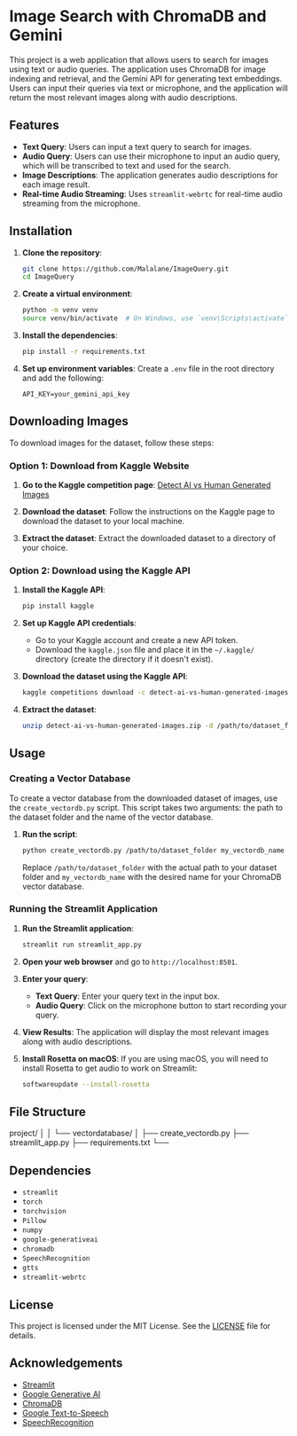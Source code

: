 # Image Search with ChromaDB and Gemini

This project is a web application that allows users to search for images using text or audio queries. The application uses ChromaDB for image indexing and retrieval, and the Gemini API for generating text embeddings. Users can input their queries via text or microphone, and the application will return the most relevant images along with audio descriptions.

## Features

- **Text Query**: Users can input a text query to search for images.
- **Audio Query**: Users can use their microphone to input an audio query, which will be transcribed to text and used for the search.
- **Image Descriptions**: The application generates audio descriptions for each image result.
- **Real-time Audio Streaming**: Uses `streamlit-webrtc` for real-time audio streaming from the microphone.

## Installation

1. **Clone the repository**:
    ```sh
    git clone https://github.com/Malalane/ImageQuery.git
    cd ImageQuery
    ```

2. **Create a virtual environment**:
    ```sh
    python -m venv venv
    source venv/bin/activate  # On Windows, use `venv\Scripts\activate`
    ```

3. **Install the dependencies**:
    ```sh
    pip install -r requirements.txt
    ```

4. **Set up environment variables**:
    Create a `.env` file in the root directory and add the following:
    ```env
    API_KEY=your_gemini_api_key
    ```

## Downloading Images

To download images for the dataset, follow these steps:

### Option 1: Download from Kaggle Website

1. **Go to the Kaggle competition page**: [Detect AI vs Human Generated Images](https://www.kaggle.com/competitions/detect-ai-vs-human-generated-images)

2. **Download the dataset**: Follow the instructions on the Kaggle page to download the dataset to your local machine.

3. **Extract the dataset**: Extract the downloaded dataset to a directory of your choice.

### Option 2: Download using the Kaggle API

1. **Install the Kaggle API**:
    ```sh
    pip install kaggle
    ```

2. **Set up Kaggle API credentials**:
    - Go to your Kaggle account and create a new API token.
    - Download the `kaggle.json` file and place it in the `~/.kaggle/` directory (create the directory if it doesn't exist).

3. **Download the dataset using the Kaggle API**:
    ```sh
    kaggle competitions download -c detect-ai-vs-human-generated-images
    ```

4. **Extract the dataset**:
    ```sh
    unzip detect-ai-vs-human-generated-images.zip -d /path/to/dataset_folder
    ```

## Usage

### Creating a Vector Database

To create a vector database from the downloaded dataset of images, use the `create_vectordb.py` script. This script takes two arguments: the path to the dataset folder and the name of the vector database.

1. **Run the script**:
    ```sh
    python create_vectordb.py /path/to/dataset_folder my_vectordb_name
    ```

    Replace `/path/to/dataset_folder` with the actual path to your dataset folder and `my_vectordb_name` with the desired name for your ChromaDB vector database.

### Running the Streamlit Application

1. **Run the Streamlit application**:
    ```sh
    streamlit run streamlit_app.py
    ```

2. **Open your web browser** and go to `http://localhost:8501`.

3. **Enter your query**:
    - **Text Query**: Enter your query text in the input box.
    - **Audio Query**: Click on the microphone button to start recording your query.

4. **View Results**: The application will display the most relevant images along with audio descriptions.

5. **Install Rosetta on macOS**:
    If you are using macOS, you will need to install Rosetta to get audio to work on Streamlit:
    ```sh
    softwareupdate --install-rosetta

## File Structure
project/ │  │ └── vectordatabase/ │ ├── create_vectordb.py ├── streamlit_app.py ├── requirements.txt └──


## Dependencies

- `streamlit`
- `torch`
- `torchvision`
- `Pillow`
- `numpy`
- `google-generativeai`
- `chromadb`
- `SpeechRecognition`
- `gtts`
- `streamlit-webrtc`


## License

This project is licensed under the MIT License. See the [LICENSE](LICENSE) file for details.

## Acknowledgements

- [Streamlit](https://streamlit.io/)
- [Google Generative AI](https://cloud.google.com/ai-platform/generative-ai)
- [ChromaDB](https://chromadb.com/)
- [Google Text-to-Speech](https://pypi.org/project/gTTS/)
- [SpeechRecognition](https://pypi.org/project/SpeechRecognition/)

